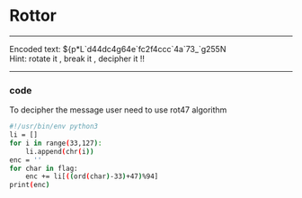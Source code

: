 # Rottor
---
Encoded text: ${p*L\`d44dc4g64e\`fc2f4ccc\`4a\`73_\`g255N  <br>
Hint: rotate it , break it , decipher it !!

---
### code
To decipher the message user need to use rot47 algorithm
```bash
#!/usr/bin/env python3
li = []
for i in range(33,127):
    li.append(chr(i))
enc = ''
for char in flag:
    enc += li[((ord(char)-33)+47)%94]
print(enc)
```

